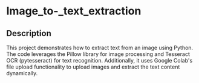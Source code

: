 # Image_to-_text_extraction
## Description
This project demonstrates how to extract text from an image using Python. The code leverages the Pillow library for image processing and Tesseract OCR (pytesseract) for text recognition. Additionally, it uses Google Colab's file upload functionality to upload images and extract the text content dynamically.
